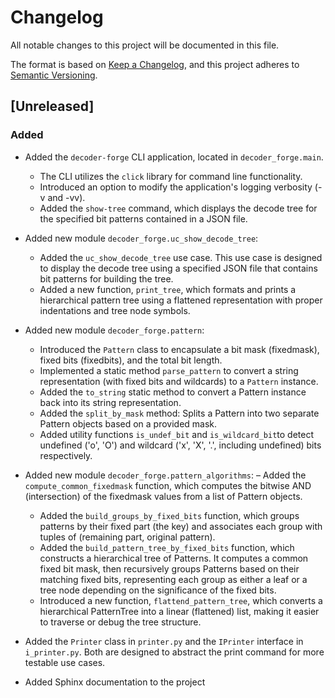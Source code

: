 # Changelog

All notable changes to this project will be documented in this file.

The format is based on [Keep a Changelog](https://keepachangelog.com/en/1.1.0/),
and this project adheres to [Semantic Versioning](https://semver.org/spec/v2.0.0.html).

## [Unreleased]

### Added

- Added the `decoder-forge` CLI application, located in `decoder_forge.main`.
  - The CLI utilizes the `click` library for command line functionality.
  - Introduced an option to modify the application's logging verbosity (-v and -vv).
  - Added the `show-tree` command, which displays the decode tree for the specified bit patterns contained in a JSON file.

- Added new module `decoder_forge.uc_show_decode_tree`:
  - Added the `uc_show_decode_tree` use case. This use case is designed to display the decode tree using a specified JSON file that contains bit patterns for building the tree.
  - Added a new function, `print_tree`, which formats and prints a hierarchical pattern tree using a flattened representation with proper indentations and tree node symbols.

- Added new module `decoder_forge.pattern`:
  - Introduced the `Pattern` class to encapsulate a bit mask (fixedmask), fixed bits (fixedbits), and the total bit length.
  - Implemented a static method `parse_pattern` to convert a string representation (with fixed bits and wildcards) to a `Pattern` instance.
  - Added the `to_string` static method to convert a Pattern instance back into its string representation.
  - Added the `split_by_mask` method: Splits a Pattern into two separate Pattern objects based on a provided mask.
  - Added utility functions `is_undef_bit` and `is_wildcard_bit`to detect undefined ('o', 'O') and wildcard ('x', 'X', '.', including undefined) 
    bits respectively.
    
- Added new module `decoder_forge.pattern_algorithms`:
  – Added the `compute_common_fixedmask` function, which computes the bitwise AND (intersection) of the fixedmask values from a list of Pattern objects.
  - Added the `build_groups_by_fixed_bits` function, which groups patterns by their fixed part (the key) and associates each group with tuples of (remaining part, original pattern).
  - Added the `build_pattern_tree_by_fixed_bits` function, which constructs a hierarchical tree of Patterns. It computes a common fixed bit mask, then recursively groups 
    Patterns based on their matching fixed bits, representing each group as either a leaf or a tree node depending on the significance of the fixed bits.
  - Introduced a new function, `flattend_pattern_tree`, which converts a hierarchical PatternTree into a linear (flattened) list, making it easier to traverse or debug the tree structure.

- Added the `Printer` class in `printer.py` and the `IPrinter` interface in `i_printer.py`. Both are designed to abstract the print command for more testable use cases.

- Added Sphinx documentation to the project
